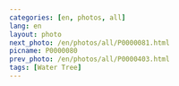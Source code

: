```yaml
---
categories: [en, photos, all]
lang: en
layout: photo
next_photo: /en/photos/all/P0000081.html
picname: P0000080
prev_photo: /en/photos/all/P0000403.html
tags: [Water Tree]
---
```

